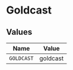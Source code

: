 # Goldcast


## Values

| Name       | Value      |
| ---------- | ---------- |
| `GOLDCAST` | goldcast   |